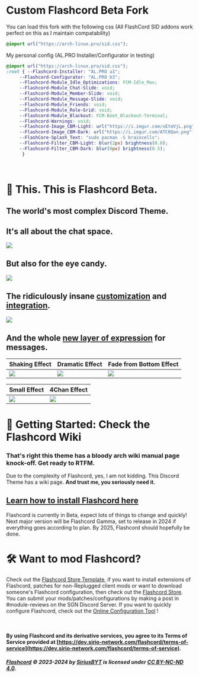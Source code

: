 # Custom Flashcord Beta Fork  
You can load this fork with the following css (All FlashCord SID addons work perfect on this as I maintain compatability)

```css
@import url("https://arch-linux.pro/sid.css");
```

My personal config (AL.PRO Installer/Configurator in testing)
```css
@import url("https://arch-linux.pro/sid.css");
:root { --Flashcord-Installer: "AL.PRO a1"; 
     --Flashcord-Configurator: "AL.PRO b3";
     --Flashcord-Module_Idle_Optimizations: FCM-Idle_Max;
     --Flashcord-Module_Chat-Slide: void;
     --Flashcord-Module_Member-Slide: void;
     --Flashcord-Module_Message-Slide: void;
     --Flashcord-Module_Friends: void;
     --Flashcord-Module_Role-Grid: void;
     --Flashcord-Module_Blackout: FCM-Boot_Blackout-Terminal;
     --Flashcord-Warnings: void;
     --Flashcord-Image_CBM-Light: url("https://i.imgur.com/xEtmVjL.png");
     --Flashcord-Image_CBM-Dark: url("https://i.imgur.com/ATC0Qan.png");
     --FlashCore-Splash_Text: "sudo pacman -S braincells";
     --Flashcord-Filter_CBM-Light: blur(2px) brightness(0.8);
     --Flashcord-Filter_CBM-Dark: blur(0px) brightness(0.5);
      }
```

<br>

# 📸 This. This is Flashcord Beta.
## The world's most complex Discord Theme.
## It's all about the chat space.
![](https://sirio-network.com/flashcord/ressources/store/fc-light.gif)
## But also for the eye candy.
![](https://sirio-network.com/flashcord/ressources/store/fc-dark.gif)
## The ridiculously insane [customization](https://github.com/SiriusBYT/flashcord/wiki/Variables#%EF%B8%8F-custom-background-mode) and [integration](https://github.com/SiriusBYT/flashcord/wiki/Flashcord-Modules).
![](https://sirio-network.com/flashcord/ressources/store/fc-cbm_cc.gif)
## And the whole [new layer of expression](https://github.com/SiriusBYT/flashcord/wiki/Chat-Effects) for messages.
| Shaking Effect | Dramatic Effect | Fade from Bottom Effect |
|:---|:---|:---|
![](https://sirio-network.com/flashcord/wiki/chat-effects/shake.gif) | ![](https://sirio-network.com/flashcord/wiki/chat-effects/dramatic.gif) | ![](https://sirio-network.com/flashcord/wiki/chat-effects/fade-bottom.gif) 

| Small Effect |  4Chan Effect |
|:---|:---|
![](https://sirio-network.com/flashcord/wiki/chat-effects/small.png) | ![](https://sirio-network.com/flashcord/wiki/chat-effects/4chan-new.png)
# 📑 Getting Started: Check the Flashcord Wiki
### That's right this theme has a bloody arch wiki manual page knock-off. Get ready to RTFM.
Due to the complexity of Flashcord, yes, I am not kidding. This Discord Theme has a wiki page. **And trust me, you seriously need it.**

## [Learn how to install Flashcord here](https://github.com/SiriusBYT/flashcord/wiki)

Flashcord is currently in Beta, expect lots of things to change and quickly! Next major version will be Flashcord Gamma, set to release in 2024 if everything goes according to plan. By 2025, Flashcord should hopefully be done.

# 🛠️ Want to mod Flashcord?
Check out the [Flashcord Store Template](https://github.com/SiriusBYT/Flashcord-Store-Template), if you want to install extensions of Flashcord, patches for non-Replugged client mods or want to download someone's Flashcord configuration, then check out the [Flashcord Store](https://sirio-network.com/flashcord/store). You can submit your mods/patches/configurations by making a post in #module-reviews on the SGN Discord Server. If you want to quickly configure Flashcord, check out the [Online Configuration Tool](https://sirio-network.com/flashcord/configurator) !

<br>

#### By using Flashcord and its derivative services, you agree to its Terms of Service provided at [https://dev.sirio-network.com/flashcord/terms-of-service](https://dev.sirio-network.com/flashcord/terms-of-service).
##### [Flashcord](https://github.com/SiriusBYT/flashcord) © 2023-2024 by [SiriusBYT](https://sirio-network.com) is licensed under [CC BY-NC-ND 4.0](https://creativecommons.org/licenses/by-nc-nd/4.0/).
